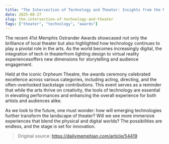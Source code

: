 ```yaml
---
title: "The Intersection of Technology and Theater: Insights from the Memphis Ostrander Awards"
date: 2025-08-27
slug: the-intersection-of-technology-and-theater
Tags: ["theater", "technology", "awards"]
---
```

The recent 41st Memphis Ostrander Awards showcased not only the brilliance of local theater but also highlighted how technology continues to play a pivotal role in the arts. As the world becomes increasingly digital, the integration of tech in theaterfrom lighting design to virtual reality experiencesoffers new dimensions for storytelling and audience engagement.

Held at the iconic Orpheum Theatre, the awards ceremony celebrated excellence across various categories, including acting, directing, and the often-overlooked backstage contributions. This event serves as a reminder that while the arts thrive on creativity, the tools of technology are essential in elevating performances and enhancing the overall experience for both artists and audiences alike.

As we look to the future, one must wonder: how will emerging technologies further transform the landscape of theater? Will we see more immersive experiences that blend the physical and digital worlds? The possibilities are endless, and the stage is set for innovation.

> Original source: https://dailymemphian.com/article/54419
